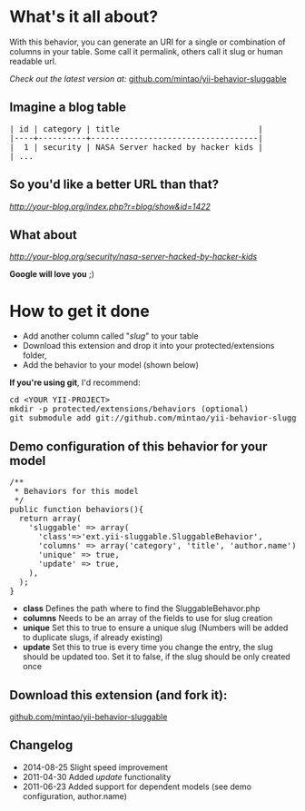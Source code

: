 What's it all about?
=====================
With this behavior, you can generate an URI for a single or combination of
columns in your table. Some call it permalink, others call it slug or
human readable url.

_Check out the latest version at:_
<a href="https://github.com/mintao/yii-behavior-sluggable">github.com/mintao/yii-behavior-sluggable</a>

Imagine a blog table
--------------------
<pre>
| id | category | title                             |
|----+----------+-----------------------------------|
|  1 | security | NASA Server hacked by hacker kids |
| ...
</pre>

So you'd like a better URL than that?
-------------------------------------
*http://your-blog.org/index.php?r=blog/show&id=1422*

What about
----------
*http://your-blog.org/security/nasa-server-hacked-by-hacker-kids*

**Google will love you** ;)

How to get it done
==================
* Add another column called "*slug*" to your table
* Download this extension and drop it into your protected/extensions folder,
* Add the behavior to your model (shown below)

**If you're using git**, I'd recommend:
<pre>
cd &lt;YOUR YII-PROJECT&gt;
mkdir -p protected/extensions/behaviors (optional)
git submodule add git://github.com/mintao/yii-behavior-sluggable.git protected/extensions/behaviors/SluggableBehavior
</pre>

Demo configuration of this behavior for your model
--------------------------------------------------
<pre>
/**
 * Behaviors for this model
 */
public function behaviors(){
  return array(
    'sluggable' => array(
      'class'=>'ext.yii-sluggable.SluggableBehavior',
      'columns' => array('category', 'title', 'author.name'),
      'unique' => true,
      'update' => true,
    ),
  );
}
</pre>

* **class** Defines the path where to find the SluggableBehavor.php  
* **columns** Needs to be an array of the fields to use for slug creation
* **unique** Set this to true to ensure a unique slug (Numbers will be added to duplicate slugs, if already existing)
* **update** Set this to true is every time you change the entry, the slug should be updated too. Set it to false, if the slug should be only created once

Download this extension (and fork it):
--------------------------------------
<a href="https://github.com/mintao/yii-behavior-sluggable">github.com/mintao/yii-behavior-sluggable</a>

Changelog
---------
* 2014-08-25 Slight speed improvement
* 2011-04-30 Added _update_ functionality
* 2011-06-23 Added support for dependent models (see demo configuration, author.name)
